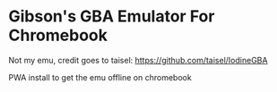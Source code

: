 Gibson's GBA Emulator For Chromebook
=================================

Not my emu, credit goes to taisel: https://github.com/taisel/IodineGBA

PWA install to get the emu offline on chromebook

